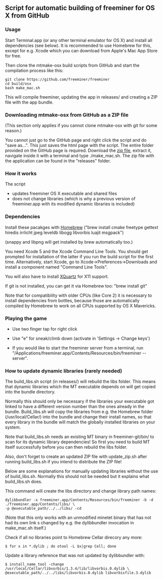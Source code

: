 ## Script for automatic building of freeminer for OS X from GitHub

### Usage

Start Terminal.app (or any other terminal emulator for OS X) and install all dependencies (see below). It is recommended to use Homebrew for this, except for e.g. Xcode which you can download from Apple's Mac App Store for free.

Then clone the mtmake-osx build scripts from GitHub and start the compilation process like this:

    git clone https://github.com/freeminer/freeminer
    cd build/osx
    bash make_mac.sh

This will compile freeminer, updating the app in releases/ and creating a ZIP file with the app bundle.

### Downloading mtmake-osx from GitHub as a ZIP file

(This section only applies if you cannot clone mtmake-osx with git for some reason.)

You cannot just go to the GitHub page and right click the script and do "save as...". This just saves the html page with the script. The entire folder provided on the GitHub page is required. Download the [zip file](https://github.com/mdoege/mtmake-osx/archive/master.zip), extract it, navigate inside it with a terminal and type ./make_mac.sh. The zip file with the application can be found in the "releases" folder.

### How it works

The script

* updates freeminer OS X executable and shared files
* does not change libraries (which is why a previous version of freeminer.app with its modified dynamic libraries is included)

### Dependencies

Install these pacakges with [Homebrew](http://brew.sh/) ("brew install cmake freetype gettext hiredis irrlicht jpeg leveldb libogg libvorbis luajit msgpack")

(snappy and libpng will get installed by brew automatically too.)

You need Xcode 5 and the Xcode Command Line Tools. You should get prompted for installation of the latter if you run the build script for the first time. Alternatively, start Xcode, go to Xcode->Preferences->Downloads and install a component named "Command Line Tools".

You will also have to install [XQuartz](http://xquartz.macosforge.org/) for X11 support.

If git is not installed, you can get it via Homebrew too: "brew install git"

Note that for compatibility with older CPUs (like Core 2) it is necessary to install
dependencies from bottles, because those are automatically compiled by Homebrew
to work on all CPUs supported by OS X Mavericks.

### Playing the game

* Use two finger tap for right click

* Use "e" for sneak/climb down (activate in 'Settings -> Change keys')

* If you would like to start the freeminer server from a terminal, run "/Applications/freeminer.app/Contents/Resources/bin/freeminer --server".

### How to update dynamic libraries (rarely needed)

The build_libs.sh script (in releases/) will rebuild the libs folder. This means that dynamic libraries which the MT executable depends on will get copied into the bundle directory.

Normally this should only be necessary if the libraries your executable got linked to have a different version number than the ones already in the bundle. Build_libs.sh will copy the libraries from e.g. the Homebrew folder (/usr/local/Cellar/) into the bundle and change their install names, so that every library in the bundle will match the globally installed libraries on your system.

Note that build_libs.sh needs an existing MT binary in freeminer-git/bin/ to scan for its dynamic library dependencies! So first you need to build MT itself successfully before you can then rebuild the libs folder.

Also, don't forget to create an updated ZIP file with update_zip.sh after running build_libs.sh if you intend to distribute the ZIP file!

Below are some explanations for manually updating libraries without the use of build_libs.sh. Normally this should not be needed but it explains what build_libs.sh does.

This command will create the libs directory and change library path names:

    dylibbundler -x freeminer.app/Contents/Resources/bin/freeminer -b -d ./freeminer.app/Contents/libs/ \
    -p @executable_path/../../libs/ -cd

(Note that this only works with an unmodified minetet binary that has not had its own link s changed by e.g. the dylibbundler invocation in make_mac.sh itself.)

Check if all no libraries point to Homebrew Cellar direcory any more:

    $ for x in *.dylib ; do otool -L $x|grep Cell; done

Update a library reference that was not updated by dylibbundler with:

    $ install_name_tool -change /usr/local/Cellar/libvorbis/1.3.4/lib/libvorbis.0.dylib \
    @executable_path/../../libs/libvorbis.0.dylib libvorbisfile.3.dylib
